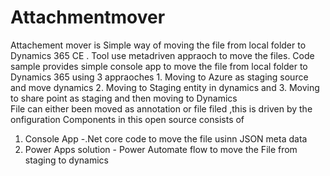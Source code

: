 # Attachmentmover

Attachement mover is Simple way of moving the file from local folder to Dynamics 365 CE . Tool use metadriven appraoch to move the files.  Code sample provides simple console app to move the file from local folder to  Dynamics 365 using 3 appraoches 1. Moving to Azure as staging source and move dynamics  2.  Moving to Staging entity in dynamics and 3. Moving to share point as staging and then moving to Dynamics  
File can either been moved as annotation or file filed ,this is driven by the onfiguration 
Components in this open source consists  of
  1. Console App  -.Net core code to move the file usinn JSON meta data 
  2. Power Apps solution  - Power Automate flow to move the File from staging to dynamics  

